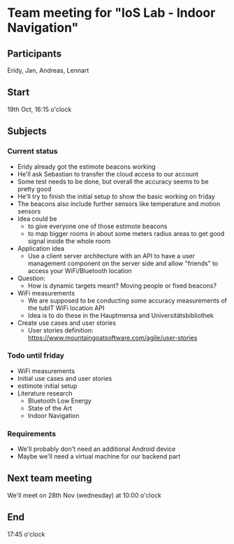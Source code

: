 # Team meeting for "IoS Lab - Indoor Navigation"

## Participants
Eridy, Jan, Andreas, Lennart

## Start
19th Oct, 16:15 o'clock

## Subjects

### Current status
* Eridy already got the estimote beacons working
* He'll ask Sebastian to transfer the cloud access to our account
* Some test needs to be done, but overall the accuracy seems to be pretty good
* He'll try to finish the initial setup to show the basic working on friday
* The beacons also include further sensors like temperature and motion sensors
* Idea could be
  * to give everyone one of those estimote beacons
  * to map bigger rooms in about some meters radius areas to get good signal inside the whole room
* Application idea
  * Use a client server architecture with an API to have a user management component on the server side and allow "friends" to access your WiFi/Bluetooth location
* Question:
  * How is dynamic targets meant? Moving people or fixed beacons?
* WiFi measurements
  * We are supposed to be conducting some accuracy measurements of the tubIT WiFi location API
  * Idea is to do these in the Hauptmensa and Universitätsbibliothek
* Create use cases and user stories
  * User stories definition: https://www.mountaingoatsoftware.com/agile/user-stories

### Todo until friday
* WiFi measurements
* Initial use cases and user stories
* estimote initial setup
* Literature research
  * Bluetooth Low Energy
  * State of the Art
  * Indoor Navigation

### Requirements
* We'll probably don't need an additional Android device
* Maybe we'll need a virtual machine for our backend part

## Next team meeting
We'll meet on 28th Nov (wednesday) at 10:00 o'clock

## End
17:45 o'clock